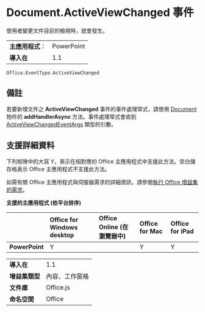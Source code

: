 
# <a name="documentactiveviewchanged-event"></a>Document.ActiveViewChanged 事件
使用者變更文件目前的檢視時，就會發生。

|||
|:-----|:-----|
|**主應用程式︰**|PowerPoint|
|**導入在**|1.1|

```
Office.EventType.ActiveViewChanged
```


## <a name="remarks"></a>備註

若要新增文件之 **ActiveViewChanged** 事件的事件處理常式，請使用 [Document](../../reference/shared/document.addhandlerasync.md) 物件的 **addHandlerAsync** 方法。事件處理常式會收到 [ActiveViewChangedEventArgs](../../reference/shared/document.activeviewchangedeventargs.md) 類型的引數。


## <a name="support-details"></a>支援詳細資料


下列矩陣中的大寫 Y，表示在相對應的 Office 主應用程式中支援此方法。空白儲存格表示 Office 主應用程式不支援此方法。

如需有關 Office 主應用程式與伺服器需求的詳細資訊，請參閱[執行 Office 增益集的需求](../../docs/overview/requirements-for-running-office-add-ins.md)。


**支援的主應用程式 (依平台排序)**


||**Office for Windows desktop**|**Office Online (在瀏覽器中)**|**Office for Mac**|**Office for iPad**|
|:-----|:-----|:-----|:-----|:-----|
|**PowerPoint**|Y||Y|Y|

|||
|:-----|:-----|
|**導入在**|1.1|
|**增益集類型**|內容、工作窗格|
|**文件庫**|Office.js|
|**命名空間**|Office|
